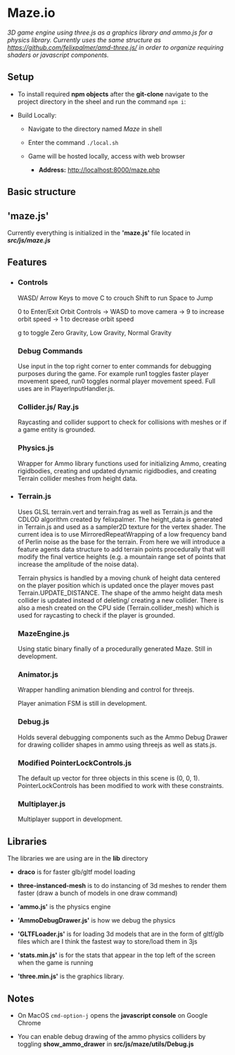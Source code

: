 # Maze.io

_3D game engine using three.js as a graphics library and ammo.js for a physics library. Currently uses the same structure as https://github.com/felixpalmer/amd-three.js/ in order to organize requiring shaders or javascript components._

## Setup

- To install required **npm objects** after the **git-clone** navigate to the project directory in the sheel and run the command `npm i`:

- Build Locally:

  - Navigate to the directory named _Maze_ in shell

  - Enter the command `./local.sh`

  - Game will be hosted locally, access with web browser

    - **Address:** <http://localhost:8000/maze.php>

## Basic structure

## 'maze.js'

Currently everything is initialized in the **'maze.js'** file located in **_src/js/maze.js_**

## Features

- ### Controls

  WASD/ Arrow Keys to move
  C to crouch
  Shift to run
  Space to Jump

  0 to Enter/Exit Orbit Controls
  -> WASD to move camera
  -> 9 to increase orbit speed
  -> 1 to decrease orbit speed

  g to toggle Zero Gravity, Low Gravity, Normal Gravity

  ### Debug Commands

  Use input in the top right corner to enter commands for debugging purposes during the game. For example
  run1 toggles faster player movement speed, run0 toggles normal player movement speed. Full uses are
  in PlayerInputHandler.js.

  ### Collider.js/ Ray.js

  Raycasting and collider support to check for collisions with meshes or if a game entity is grounded.

  ### Physics.js

  Wrapper for Ammo library functions used for initializing Ammo, creating rigidbodies, creating and
  updated dynamic rigidbodies, and creating Terrain collider meshes from height data.

- ### Terrain.js

  Uses GLSL terrain.vert and terrain.frag as well as Terrain.js and the CDLOD algorithm created by felixpalmer.
  The height_data is generated in Terrain.js and used as a sampler2D texture for the vertex shader. The current
  idea is to use MirroredRepeatWrapping of a low frequency band of Perlin noise as the base for the terrain. From
  here we will introduce a feature agents data structure to add terrain points procedurally that will modify
  the final vertice heights (e.g. a mountain range set of points that increase the amplitude of the noise data).

  Terrain physics is handled by a moving chunk of height data centered on the player position which is updated once
  the player moves past Terrain.UPDATE_DISTANCE. The shape of the ammo height data mesh collider is updated
  instead of deleting/ creating a new collider. There is also a mesh created on the CPU side (Terrain.collider_mesh)
  which is used for raycasting to check if the player is grounded.

  ### MazeEngine.js

  Using static binary finally of a procedurally generated Maze. Still in development.

  ### Animator.js

  Wrapper handling animation blending and control for threejs.

  Player animation FSM is still in development.

  ### Debug.js

  Holds several debugging components such as the Ammo Debug Drawer for drawing collider shapes
  in ammo using threejs as well as stats.js.

  ### Modified PointerLockControls.js

  The default up vector for three objects in this scene is (0, 0, 1). PointerLockControls has been modified
  to work with these constraints.

  ### Multiplayer.js

  Multiplayer support in development.


## Libraries

The libraries we are using are in the **lib** directory

- **draco** is for faster glb/gltf model loading

- **three-instanced-mesh** is to do instancing of 3d meshes to render them faster (draw a bunch of models in one draw command)

- **'ammo.js'** is the physics engine

- **'AmmoDebugDrawer.js'** is how we debug the physics

- **'GLTFLoader.js'** is for loading 3d models that are in the form of gltf/glb files which are I think the fastest way to store/load them in 3js

- **'stats.min.js'** is for the stats that appear in the top left of the screen when the game is running

- **'three.min.js'** is the graphics library.


## Notes

- On MacOS `cmd-option-j` opens the **javascript console** on Google Chrome

- You can enable debug drawing of the ammo physics colliders by toggling **show_ammo_drawer** in **src/js/maze/utils/Debug.js**
